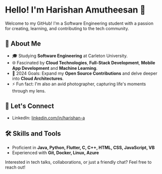 # Hello! I'm Harishan Amutheesan 🚀

Welcome to my GitHub! I'm a Software Engineering student with a passion for creating, learning, and contributing to the tech community.

## 📘 About Me
- 🎓 Studying **Software Engineering** at Carleton University.
- 🌐 Fascinated by **Cloud Technologies**, **Full-Stack Development**, **Mobile App Development** and **Machine Learning**.
- 🌟 2024 Goals: Expand my **Open Source Contributions** and delve deeper into **Cloud Architectures**.
- ⚡ Fun fact: I'm also an avid photographer, capturing life's moments through my lens.

## 🤝 Let's Connect
- LinkedIn: [linkedin.com/in/harishan-a](https://linkedin.com/in/harishan-a)

## 🛠️ Skills and Tools
- Proficient in **Java, Python, Flutter, C, C++, HTML, CSS, JavaScript, VB**
- Experienced with **Git, Docker, Linux, Azure**


Interested in tech talks, collaborations, or just a friendly chat? Feel free to reach out!
